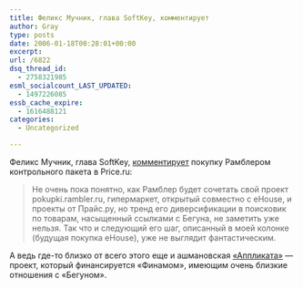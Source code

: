 ```yaml
---
title: Феликс Мучник, глава SoftKey, комментирует
author: Gray
type: posts
date: 2006-01-18T00:28:01+00:00
excerpt:
url: /6822
dsq_thread_id:
  - 2758321985
esml_socialcount_LAST_UPDATED:
  - 1497226085
essb_cache_expire:
  - 1616488121
categories:
  - Uncategorized

---
```








Феликс Мучник, глава SoftKey, <a href="http://felixm.blogspot.com/2006/01/rambler-51-price-express.html" target="_blank">комментирует</a> покупку Рамблером контрольного пакета в Price.ru:

> Не очень пока понятно, как Рамблер будет сочетать свой проект pokupki.rambler.ru, гипермаркет, открытый совместно с eHouse, и проекты от Прайс.ру, но тренд его диверсификации в поисковик по товарам, насыщенный ссылками с Бегуна, не заметить уже нельзя. Так что и следующий его шаг, описанный в моей колонке (будущая покупка eHouse), уже не выглядит фантастическим.

А ведь где-то близко от всего этого еще и ашмановская <a href="http://www.applicata.ru/" target="_blank">&#171;Аппликата&#187;</a> &#8212; проект, который финансируется &#171;Финамом&#187;, имеющим очень близкие отношения с &#171;Бегуном&#187;.